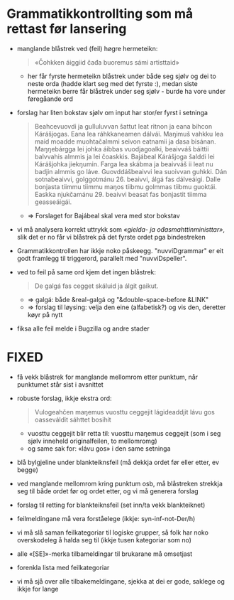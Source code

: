 # Grammatikkontrollting som må rettast før lansering

* manglande blåstrek ved (feil) høgre hermeteikn:
  > «Čohkken áiggiid čađa buoremus sámi artisttaid»
  - her får fyrste hermeteikn blåstrek under både seg sjølv og dei to neste orda (hadde klart seg med det fyrste :), medan siste hermeteikn berre får blåstrek under seg sjølv - burde ha vore under føregåande ord

* forslag har liten bokstav sjølv om input har stor/er fyrst i setninga
  > Beahcevuovdi ja gulluluvvan šattut leat ritnon ja eana bihcon Kárášjogas. Eana lea ráhkkaneamen dálvái. Maŋimuš vahkku lea maid moadde muohtačalmmi seivon eatnamii ja dasa bisánan. Maŋŋebárgga lei johka áibbas vuodjagoalki, beaivváš báittii balvvahis almmis ja lei čoaskkis. Bajábeal Kárášjoga šalddi lei Kárášjohka jiekŋumin. Farga lea skábma ja beaivváš ii leat nu badjin almmis go láve. Guovddášbeaivvi lea suoivvan guhkki. Dán sotnabeaivvi, golggotmánu 26. beaivvi, álgá fas dálveáigi. Dalle bonjasta tiimmu tiimmu maŋos tiibmu golmmas tiibmu guoktái. Easkka njukčamánu 29. beaivvi beasat fas bonjastit tiimma geasseáigái.
  - => Forslaget for Bajábeal skal vera med stor bokstav

* vi må analysera korrekt uttrykk som *«gielda- ja ođasmahttinministtar»*, slik det er no får vi blåstrek på det fyrste ordet pga bindestreken

* Grammatikkontrollen har ikkje noko påskeegg. "nuvviDgrammar" er eit godt framlegg til triggerord, parallelt med "nuvviDspeller".

* ved to feil på same ord kjem det ingen blåstrek:
  > De galgá  fas cegget skáluid ja álgit gaikut.
  * => galgá: både &real-galgá og "&double-space-before &LINK"
  * => forslag til løysing: velja den eine (alfabetisk?) og vis den, deretter køyr på nytt
* fiksa alle feil melde i Bugzilla og andre stader


# FIXED

* få vekk blåstrek for manglande mellomrom etter punktum, når punktumet står sist i avsnittet
* robuste forslag, ikkje ekstra ord:
  > Vulogeahčen maŋemus vuosttu  ceggejit lágideaddjit lávu  gos oasseváldit sáhttet bosihit

  * vuosttu  ceggejit blir retta til: vuosttu maŋemus  ceggejit (som i seg sjølv inneheld originalfeilen, to mellomromg)
  * og same sak for: «lávu  gos» i den same setninga

* blå bylgjeline under blankteiknsfeil (må dekkja ordet før eller etter, ev begge)
* ved manglande mellomrom kring punktum osb, må blåstreken strekkja seg til både ordet før og ordet etter, og vi må generera forslag
* forslag til retting for blankteiknsfeil (set inn/ta vekk blankteiknet)
* feilmeldingane må vera forståelege (ikkje: syn-inf-not-Der/h)
* vi må slå saman feilkategoriar til logiske grupper, så folk har noko overskodeleg å halda seg til (ikkje tusen kategoriar som no)
* alle «[SE]»-merka tilbameldingar til brukarane må omsetjast
* forenkla lista med feilkategoriar
* vi må sjå over alle tilbakemeldingane, sjekka at dei er gode, saklege og ikkje for lange

